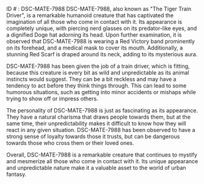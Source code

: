 ID # : DSC-MATE-7988
DSC-MATE-7988, also known as "The Tiger Train Driver", is a remarkable humanoid creature that has captivated the imagination of all those who come in contact with it. Its appearance is completely unique, with piercing nerd glasses on its predator-like eyes, and a dignified Doge hat adorning its head. Upon further examination, it is observed that DSC-MATE-7988 is wearing a Red Victory band prominently on its forehead, and a medical mask to cover its mouth. Additionally, a stunning Red Scarf is draped around its neck, adding to its mysterious aura.

DSC-MATE-7988 has been given the job of a train driver, which is fitting, because this creature is every bit as wild and unpredictable as its animal instincts would suggest. They can be a bit reckless and may have a tendency to act before they think things through. This can lead to some humorous situations, such as getting into minor accidents or mishaps while trying to show off or impress others.

The personality of DSC-MATE-7988 is just as fascinating as its appearance. They have a natural charisma that draws people towards them, but at the same time, their unpredictability makes it difficult to know how they will react in any given situation. DSC-MATE-7988 has been observed to have a strong sense of loyalty towards those it trusts, but can be dangerous towards those who cross them or their loved ones.

Overall, DSC-MATE-7988 is a remarkable creature that continues to mystify and mesmerize all those who come in contact with it. Its unique appearance and unpredictable nature make it a valuable asset to the world of urban fantasy.